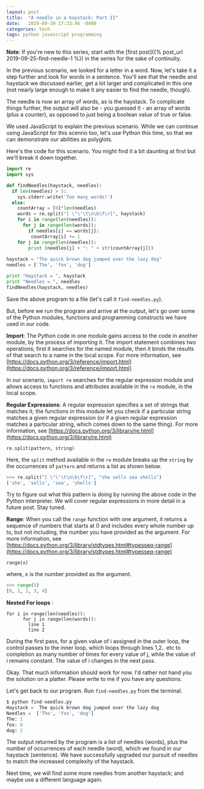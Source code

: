 ```yaml
---
layout: post
title:  "A needle in a haystack: Part II"
date:   2019-09-30 17:33:46 -0400
categories: tech
tags: python javascript programming
---
```


**Note**: If you're new to this series, start with the [first post]({% post_url 2019-09-25-find-needle-1 %}) in the series for the sake of continuity.

In the previous scenario, we looked for a letter in a word. Now, let's take it a step further and look for words in a sentence. You'll see that the needle and haystack we discussed earlier, get a lot larger and complicated in this one (not nearly large enough to make it any easier to find the needle, though).

The needle is now an array of words, as is the haystack. To complicate things further, the output will also be - you guessed it - an array of words (plus a counter), as opposed to just being a boolean value of true or false.

We used JavaScript to explain the previous scenario. While we can continue using JavaScript for this scenrio too, let's use Python this time, so that we can demonstrate our abilities as polyglots.

Here's the code for this scenario. You might find it a bit daunting at first but we'll break it down together.

```python
import re
import sys

def findNeedles(haystack, needles):
  if len(needles) > 5:
    sys.stderr.write('Too many words!')
  else:
    countArray = [0]*len(needles)
    words = re.split("[ \"\'\t\n\b\f\r]", haystack)
    for i in range(len(needles)):
      for j in range(len(words)):
        if needles[i] == words[j]:
         countArray[i] += 1
    for j in range(len(needles)):
        print (needles[j] + ": " + str(countArray[j]))
		
haystack = "The quick brown dog jumped over the lazy dog"
needles = ['The', 'fox', 'dog']

print "Haystack = ", haystack
print "Needles = ", needles
findNeedles(haystack, needles)
```


Save the above program to a file (let's call it `find-needles.py`).

But, before we run the program and arrive at the output, let's go over some of the Python modules, functions and programming constructs we have used in our code.

**Import**: The Python code in one module gains access to the code in another module, by the process of importing it. The import statement combines two operations; first it searches for the named module, then it binds the results of that search to a name in the local scope. 
For more information, see [https://docs.python.org/3/reference/import.html](https://docs.python.org/3/reference/import.html)

In our scenario, `import re` searches for the regular expression module and allows access to functions and attributes available in the `re` module, in the local scope.


**Regular Expressions**: A regular expression specifies a set of strings that matches it; the functions in this module let you check if a particular string matches a given regular expression (or if a given regular expression matches a particular string, which comes down to the same thing).
For more information, see [https://docs.python.org/3/library/re.html](https://docs.python.org/3/library/re.html)

`re.split(pattern, string)`

Here, the `split` method available in the `re` module breaks up the `string` by the occurrences of `pattern` and returns a list as shown below.

```python
>>> re.split("[ \"\'\t\n\b\f\r]", "she sells sea shells")
['she', 'sells', 'sea', 'shells']
```
Try to figure out what this pattern is doing by running the above code in the Python interpreter. We will cover regular expressions in more detail in a future post. Stay tuned.

**Range**: When you call the `range` function with one argument, it returns a sequence of numbers that starts at 0 and includes every whole number up to, but not including, the number you have provided as the argument.
For more information, see [https://docs.python.org/3/library/stdtypes.html#typesseq-range](https://docs.python.org/3/library/stdtypes.html#typesseq-range)


`range(x)`

where, x is the number provided as the argument.

```python
>>> range(5)
[0, 1, 2, 3, 4]
```

**Nested For loops** : 

```
for i in range(len(needles)):
      for j in range(len(words)):
      	line 1
      	line 2
```

During the first pass, for a given value of i assigned in the outer loop, the control passes to the inner loop,  which loops through lines 1,2.. etc to completion as many number of times for every value of j, while the value of i remains constant. The value of i changes in the next pass.


Okay. That much information should work for now. I'd rather not hand you the solution on a platter. Please write to me if you have any questions.

Let's get back to our program.
Run `find-needles.py` from the terminal.

```python
$ python find-needles.py
Haystack =  The quick brown dog jumped over the lazy dog
Needles =  ['The', 'fox', 'dog']
The: 1
fox: 0
dog: 2
```

The output returned by the program is a list of needles (words), plus the number of occurrences of each needle (word), which we found in our haystack (sentence). We have successfully upgraded our pursuit of needles to match the increased complexity of the haystack.

Next time, we will find some more needles from another haystack; and maybe use a different language again.
